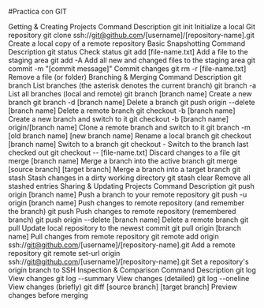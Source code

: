 #Practica con GIT

Getting & Creating Projects
Command 	Description
git init 	Initialize a local Git repository
git clone ssh://git@github.com/[username]/[repository-name].git 	Create a local copy of a remote repository
Basic Snapshotting
Command 	Description
git status 	Check status
git add [file-name.txt] 	Add a file to the staging area
git add -A 	Add all new and changed files to the staging area
git commit -m "[commit message]" 	Commit changes
git rm -r [file-name.txt] 	Remove a file (or folder)
Branching & Merging
Command 	Description
git branch 	List branches (the asterisk denotes the current branch)
git branch -a 	List all branches (local and remote)
git branch [branch name] 	Create a new branch
git branch -d [branch name] 	Delete a branch
git push origin --delete [branch name] 	Delete a remote branch
git checkout -b [branch name] 	Create a new branch and switch to it
git checkout -b [branch name] origin/[branch name] 	Clone a remote branch and switch to it
git branch -m [old branch name] [new branch name] 	Rename a local branch
git checkout [branch name] 	Switch to a branch
git checkout - 	Switch to the branch last checked out
git checkout -- [file-name.txt] 	Discard changes to a file
git merge [branch name] 	Merge a branch into the active branch
git merge [source branch] [target branch] 	Merge a branch into a target branch
git stash 	Stash changes in a dirty working directory
git stash clear 	Remove all stashed entries
Sharing & Updating Projects
Command 	Description
git push origin [branch name] 	Push a branch to your remote repository
git push -u origin [branch name] 	Push changes to remote repository (and remember the branch)
git push 	Push changes to remote repository (remembered branch)
git push origin --delete [branch name] 	Delete a remote branch
git pull 	Update local repository to the newest commit
git pull origin [branch name] 	Pull changes from remote repository
git remote add origin ssh://git@github.com/[username]/[repository-name].git 	Add a remote repository
git remote set-url origin ssh://git@github.com/[username]/[repository-name].git 	Set a repository's origin branch to SSH
Inspection & Comparison
Command 	Description
git log 	View changes
git log --summary 	View changes (detailed)
git log --oneline 	View changes (briefly)
git diff [source branch] [target branch] 	Preview changes before merging
